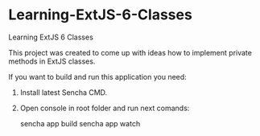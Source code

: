 # Learning-ExtJS-6-Classes
Learning ExtJS 6 Classes

This project was created to come up with ideas how to implement private methods in ExtJS classes.

If you want to build and run this application you need:

1. Install latest Sencha CMD.
2. Open console in root folder and run next comands:

    sencha app build
    sencha app watch